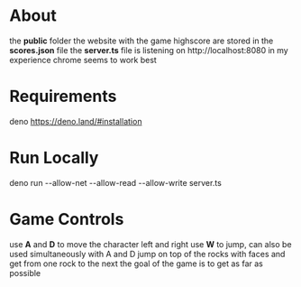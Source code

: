 # About
the **public** folder the website with the game
highscore are stored in the **scores.json** file
the **server.ts** file is listening on http://localhost:8080
in my experience chrome seems to work best

# Requirements
deno https://deno.land/#installation

# Run Locally
deno run --allow-net --allow-read --allow-write server.ts

# Game Controls
use **A** and **D** to move the character left and right
use **W** to jump, can also be used simultaneously with A and D
jump on top of the rocks with faces and get from one rock to the next
the goal of the game is to get as far as possible
